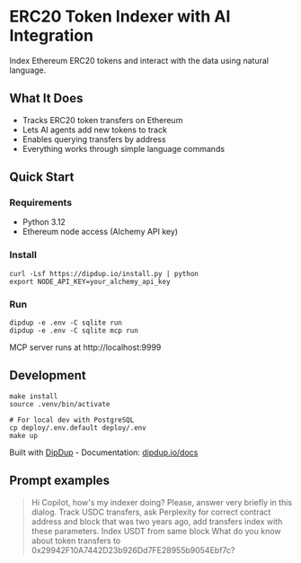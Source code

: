 # ERC20 Token Indexer with AI Integration

Index Ethereum ERC20 tokens and interact with the data using natural language.

## What It Does

- Tracks ERC20 token transfers on Ethereum
- Lets AI agents add new tokens to track
- Enables querying transfers by address
- Everything works through simple language commands

## Quick Start

### Requirements

- Python 3.12
- Ethereum node access (Alchemy API key)

### Install

```shell
curl -Lsf https://dipdup.io/install.py | python
export NODE_API_KEY=your_alchemy_api_key
```

### Run

```shell
dipdup -e .env -С sqlite run
dipdup -e .env -C sqlite mcp run
```

MCP server runs at http://localhost:9999

## Development

```shell
make install
source .venv/bin/activate

# For local dev with PostgreSQL
cp deploy/.env.default deploy/.env
make up
```

Built with [DipDup](https://dipdup.io) - Documentation: [dipdup.io/docs](https://dipdup.io/docs/)

## Prompt examples

> Hi Copilot, how's my indexer doing? Please, answer very briefly in this dialog.
> Track USDC transfers, ask Perplexity for correct contract address and block that was two years ago, add transfers index with these parameters.
> Index USDT from same block
> What do you know about token transfers to  0x29942F10A7442D23b926Dd7FE28955b9054Ebf7c?